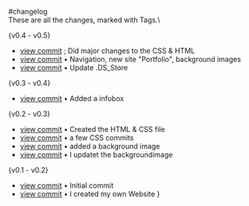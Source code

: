 
#changelog
\
These are all the changes, marked with Tags.\



\{v0.4 - v0.5\}

- [view commit](http://github.com/<lucspescha>/<lucspeschaphotography>/commit/3c123402acb53eb1e8ab2934043051bfce512806) ; Did major changes to the CSS & HTML 
- [view commit](http://github.com/<lucspescha>/<lucspeschaphotography>/commit/5a7ad88c9bac32969e2024bdf74ec12801b68c38) &bull; Navigation, new site "Portfolio", background images 
- [view commit](http://github.com/<lucspescha>/<lucspeschaphotography>/commit/9560ea1be39060464816d68f7cd38c07c53ea36e) &bull; Update .DS_Store 




\{v0.3 - v0.4\}

- [view commit](http://github.com/<lucspescha>/<lucspeschaphotography>/commit/7f7b784fb52b10c5ed86799afe50578dd1202da6) &bull; Added a infobox 




\{v0.2 - v0.3\}

- [view commit](http://github.com/<lucspescha>/<lucspeschaphotography>/commit/5261c10e496256e2c46395349c63a3db7f656cea) &bull; Created the HTML & CSS file 
- [view commit](http://github.com/<lucspescha>/<lucspeschaphotography>/commit/aa2404f0db009c92692bcaefdd2c099f6f801951) &bull; a few CSS commits 
- [view commit](http://github.com/<lucspescha>/<lucspeschaphotography>/commit/b3b62025a243eb3b808ce482fedef8992b716e2f) &bull; added a background image 
- [view commit](http://github.com/<lucspescha>/<lucspeschaphotography>/commit/7a0f02b3c9e8eeaf4fecf5b9df549a9e13ee5142) &bull; I updatet the backgroundimage 




\{v0.1 - v0.2\}

- [view commit](http://github.com/<lucspescha>/<lucspeschaphotography>/commit/52459a282723a88743e02975643634741a18577d) &bull; Initial commit 
- [view commit](http://github.com/<lucspescha>/<lucspeschaphotography>/commit/bb2691eea544a8cd850517bde30a6104925cdfb6) &bull; I created my own Website }
